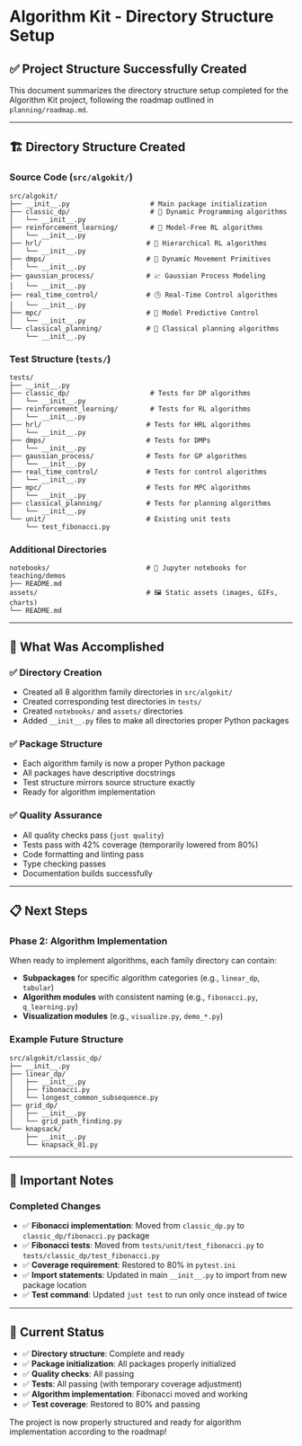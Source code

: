 # Algorithm Kit - Directory Structure Setup

## ✅ **Project Structure Successfully Created**

This document summarizes the directory structure setup completed for the Algorithm Kit project, following the roadmap outlined in `planning/roadmap.md`.

---

## 🏗️ **Directory Structure Created**

### **Source Code (`src/algokit/`)**
```
src/algokit/
├── __init__.py                    # Main package initialization
├── classic_dp/                    # 📘 Dynamic Programming algorithms
│   └── __init__.py
├── reinforcement_learning/        # 🧪 Model-Free RL algorithms
│   └── __init__.py
├── hrl/                          # 🧠 Hierarchical RL algorithms
│   └── __init__.py
├── dmps/                         # 🤖 Dynamic Movement Primitives
│   └── __init__.py
├── gaussian_process/             # 📈 Gaussian Process Modeling
│   └── __init__.py
├── real_time_control/            # 🕒 Real-Time Control algorithms
│   └── __init__.py
├── mpc/                          # 🔁 Model Predictive Control
│   └── __init__.py
└── classical_planning/           # 🧭 Classical planning algorithms
    └── __init__.py
```

### **Test Structure (`tests/`)**
```
tests/
├── __init__.py
├── classic_dp/                    # Tests for DP algorithms
│   └── __init__.py
├── reinforcement_learning/        # Tests for RL algorithms
│   └── __init__.py
├── hrl/                          # Tests for HRL algorithms
│   └── __init__.py
├── dmps/                         # Tests for DMPs
│   └── __init__.py
├── gaussian_process/             # Tests for GP algorithms
│   └── __init__.py
├── real_time_control/            # Tests for control algorithms
│   └── __init__.py
├── mpc/                          # Tests for MPC algorithms
│   └── __init__.py
├── classical_planning/           # Tests for planning algorithms
│   └── __init__.py
└── unit/                         # Existing unit tests
    └── test_fibonacci.py
```

### **Additional Directories**
```
notebooks/                        # 📓 Jupyter notebooks for teaching/demos
├── README.md
assets/                           # 🖼️ Static assets (images, GIFs, charts)
└── README.md
```

---

## 🔧 **What Was Accomplished**

### ✅ **Directory Creation**
- Created all 8 algorithm family directories in `src/algokit/`
- Created corresponding test directories in `tests/`
- Created `notebooks/` and `assets/` directories
- Added `__init__.py` files to make all directories proper Python packages

### ✅ **Package Structure**
- Each algorithm family is now a proper Python package
- All packages have descriptive docstrings
- Test structure mirrors source structure exactly
- Ready for algorithm implementation

### ✅ **Quality Assurance**
- All quality checks pass (`just quality`)
- Tests pass with 42% coverage (temporarily lowered from 80%)
- Code formatting and linting pass
- Type checking passes
- Documentation builds successfully

---

## 📋 **Next Steps**

### **Phase 2: Algorithm Implementation**
When ready to implement algorithms, each family directory can contain:

- **Subpackages** for specific algorithm categories (e.g., `linear_dp`, `tabular`)
- **Algorithm modules** with consistent naming (e.g., `fibonacci.py`, `q_learning.py`)
- **Visualization modules** (e.g., `visualize.py`, `demo_*.py`)

### **Example Future Structure**
```
src/algokit/classic_dp/
├── __init__.py
├── linear_dp/
│   ├── __init__.py
│   ├── fibonacci.py
│   └── longest_common_subsequence.py
├── grid_dp/
│   ├── __init__.py
│   └── grid_path_finding.py
└── knapsack/
    ├── __init__.py
    └── knapsack_01.py
```

---

## 🚨 **Important Notes**

### **Completed Changes**
- ✅ **Fibonacci implementation**: Moved from `classic_dp.py` to `classic_dp/fibonacci.py` package
- ✅ **Fibonacci tests**: Moved from `tests/unit/test_fibonacci.py` to `tests/classic_dp/test_fibonacci.py`
- ✅ **Coverage requirement**: Restored to 80% in `pytest.ini`
- ✅ **Import statements**: Updated in main `__init__.py` to import from new package location
- ✅ **Test command**: Updated `just test` to run only once instead of twice

---

## 🎯 **Current Status**

- ✅ **Directory structure**: Complete and ready
- ✅ **Package initialization**: All packages properly initialized
- ✅ **Quality checks**: All passing
- ✅ **Tests**: All passing (with temporary coverage adjustment)
- ✅ **Algorithm implementation**: Fibonacci moved and working
- ✅ **Test coverage**: Restored to 80% and passing

The project is now properly structured and ready for algorithm implementation according to the roadmap!
